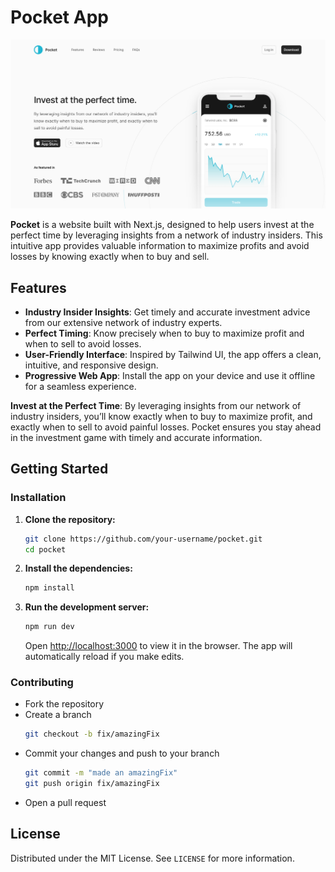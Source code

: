 # Pocket App

[![Pocket App](./src/public/pocket.png)](https://pocketapp-beta.vercel.app/)

**Pocket** is a website built with Next.js, designed to help users invest at the perfect time by leveraging insights from a network of industry insiders. This intuitive app provides valuable information to maximize profits and avoid losses by knowing exactly when to buy and sell.

## Features

- **Industry Insider Insights**: Get timely and accurate investment advice from our extensive network of industry experts.
- **Perfect Timing**: Know precisely when to buy to maximize profit and when to sell to avoid losses.
- **User-Friendly Interface**: Inspired by Tailwind UI, the app offers a clean, intuitive, and responsive design.
- **Progressive Web App**: Install the app on your device and use it offline for a seamless experience.

**Invest at the Perfect Time**:
By leveraging insights from our network of industry insiders, you’ll know exactly when to buy to maximize profit, and exactly when to sell to avoid painful losses. Pocket ensures you stay ahead in the investment game with timely and accurate information.

## Getting Started

### Installation

1. **Clone the repository:**

   ```bash
   git clone https://github.com/your-username/pocket.git
   cd pocket
   ```

2. **Install the dependencies:**

   ```bash
   npm install
   ```

3. **Run the development server:**
   ```bash
   npm run dev
   ```
   Open [http://localhost:3000](http://localhost:3000) to view it in the browser. The app will automatically reload if you make edits.

### Contributing

- Fork the repository
- Create a branch
  ```bash
  git checkout -b fix/amazingFix
  ```
- Commit your changes and push to your branch
  ```bash
  git commit -m "made an amazingFix"
  git push origin fix/amazingFix
  ```
- Open a pull request

## License

Distributed under the MIT License. See `LICENSE` for more information.
